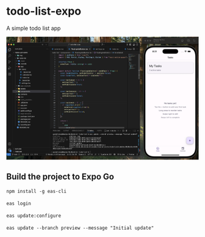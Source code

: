 # todo-list-expo

A simple todo list app

![](./img//app.png)

## Build the project to Expo Go

```
npm install -g eas-cli

eas login

eas update:configure

eas update --branch preview --message "Initial update"
```
